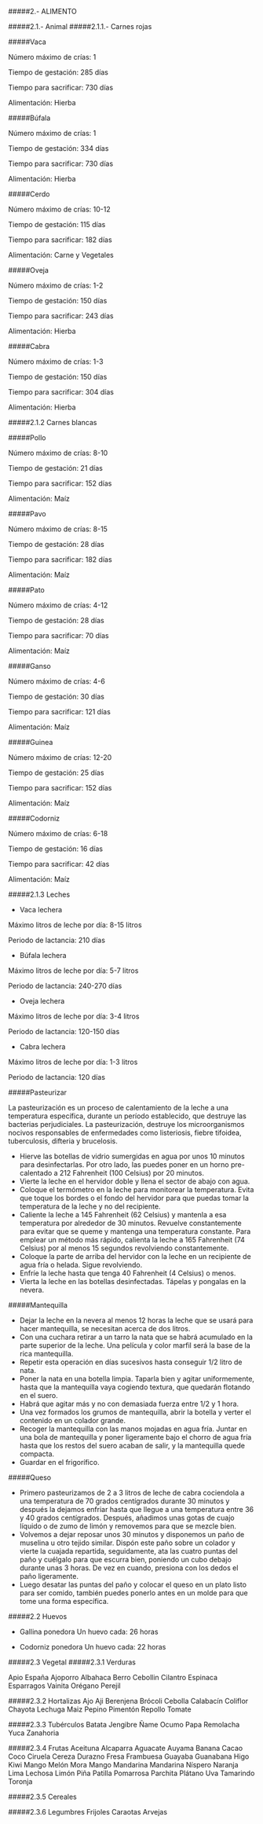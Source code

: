 #####2.- ALIMENTO

#####2.1.- Animal
#####2.1.1.- Carnes rojas

#####Vaca

Número máximo de crías: 1

Tiempo de gestación: 285 días

Tiempo para sacrificar: 730 días

Alimentación: Hierba

#####Búfala

Número máximo de crías: 1

Tiempo de gestación: 334 días

Tiempo para sacrificar: 730 días

Alimentación: Hierba

#####Cerdo

Número máximo de crías: 10-12

Tiempo de gestación: 115 días

Tiempo para sacrificar: 182 días

Alimentación: Carne y Vegetales

#####Oveja

Número máximo de crías: 1-2

Tiempo de gestación: 150 días

Tiempo para sacrificar: 243 días

Alimentación: Hierba

#####Cabra

Número máximo de crías: 1-3

Tiempo de gestación: 150 días

Tiempo para sacrificar: 304 días

Alimentación: Hierba


#####2.1.2 Carnes blancas


#####Pollo

Número máximo de crías: 8-10

Tiempo de gestación: 21 días

Tiempo para sacrificar: 152 días

Alimentación: Maíz

#####Pavo

Número máximo de crías: 8-15

Tiempo de gestación: 28 días

Tiempo para sacrificar: 182 días

Alimentación: Maíz

#####Pato

Número máximo de crías: 4-12

Tiempo de gestación: 28 días

Tiempo para sacrificar: 70 días

Alimentación: Maíz

#####Ganso

Número máximo de crías: 4-6

Tiempo de gestación: 30 días

Tiempo para sacrificar: 121 días

Alimentación: Maíz

#####Guinea

Número máximo de crías: 12-20

Tiempo de gestación: 25 días

Tiempo para sacrificar: 152 días

Alimentación: Maíz

#####Codorniz

Número máximo de crías: 6-18

Tiempo de gestación: 16 días

Tiempo para sacrificar: 42 días

Alimentación: Maíz

#####2.1.3 Leches


- Vaca lechera

 Máximo litros de leche por día: 8-15 litros

 Periodo de lactancia: 210 días

- Búfala lechera

 Máximo litros de leche por día: 5-7 litros

 Periodo de lactancia: 240-270 días

- Oveja lechera

 Máximo litros de leche por día: 3-4 litros

 Periodo de lactancia: 120-150 días

- Cabra lechera

 Máximo litros de leche por día: 1-3 litros

 Periodo de lactancia: 120 días

#####Pasteurizar

La pasteurización es un proceso de calentamiento de la leche a una temperatura específica, durante un período establecido, que destruye las bacterias perjudiciales. La pasteurización, destruye los microorganismos nocivos responsables de enfermedades como listeriosis, fiebre tifoidea, tuberculosis, difteria y brucelosis.

- Hierve las botellas de vidrio sumergidas en agua por unos 10 minutos para desinfectarlas. Por otro lado, las puedes poner en un horno pre-calentado a 212 Fahrenheit (100 Celsius) por 20 minutos.
- Vierte la leche en el hervidor doble y llena el sector de abajo con agua.
- Coloque el termómetro en la leche para monitorear la temperatura. Evita que toque los bordes o el fondo del hervidor para que puedas tomar la temperatura de la leche y no del recipiente.
- Caliente la leche a 145 Fahrenheit (62 Celsius) y mantenla a esa temperatura por alrededor de 30 minutos. Revuelve constantemente para evitar que se queme y mantenga una temperatura constante. Para emplear un método más rápido, calienta la leche a 165 Fahrenheit (74 Celsius) por al menos 15 segundos revolviendo constantemente.
- Coloque la parte de arriba del hervidor con la leche en un recipiente de agua fría o helada. Sigue revolviendo.
- Enfríe la leche hasta que tenga 40 Fahrenheit (4 Celsius) o menos.
- Vierta la leche en las botellas desinfectadas. Tápelas y pongalas en la nevera.

#####Mantequilla
- Dejar la leche en la nevera al menos 12 horas la leche que se usará para hacer mantequilla, se necesitan acerca de dos litros.
- Con una cuchara retirar a un tarro la nata que se habrá acumulado en la parte superior de la leche. Una película y color marfil será la base de la rica mantequilla.
- Repetir esta operación en días sucesivos hasta conseguir 1/2 litro de nata.
- Poner la nata en una botella limpia. Taparla bien y agitar uniformemente, hasta que la mantequilla vaya cogiendo textura, que quedarán flotando en el suero.
- Habrá que agitar más y no con demasiada fuerza entre 1/2 y 1 hora.
- Una vez formados los grumos de mantequilla, abrir la botella y verter el contenido en un colador grande.
- Recoger la mantequilla con las manos mojadas en agua fría. Juntar en una bola de mantequilla y poner ligeramente bajo el chorro de agua fría hasta que los restos del suero acaban de salir, y la mantequilla quede compacta.
- Guardar en el frigorífico.

#####Queso
- Primero pasteurizamos de 2 a 3 litros de leche de cabra cociendola a una temperatura de 70 grados centígrados durante 30 minutos y después la dejamos enfriar hasta que llegue a una temperatura entre 36 y 40 grados centígrados. Después, añadimos unas gotas de cuajo líquido o de zumo de limón y removemos para que se mezcle bien.
- Volvemos a dejar reposar unos 30 minutos y disponemos un paño de muselina u otro tejido similar. Dispón este paño sobre un colador y vierte la cuajada repartida, seguidamente, ata las cuatro puntas del paño y cuélgalo para que escurra bien, poniendo un cubo debajo durante unas 3 horas. De vez en cuando, presiona con los dedos el paño ligeramente.
- Luego desatar las puntas del paño y colocar el queso en un plato listo para ser comido, también puedes ponerlo antes en un molde para que tome una forma específica.


#####2.2 Huevos
- Gallina ponedora
 Un huevo cada: 26 horas

- Codorniz ponedora
 Un huevo cada: 22 horas

#####2.3 Vegetal
#####2.3.1 Verduras

 Apio España
 Ajoporro
 Albahaca
 Berro
 Cebollin
 Cilantro
 Espinaca
 Esparragos
 Vainita
 Orégano
 Perejil

#####2.3.2 Hortalizas
Ajo
Aji
Berenjena
Brócoli
Cebolla
Calabacín
Coliflor
Chayota
Lechuga
Maiz
Pepino
Pimentón
Repollo
Tomate

#####2.3.3 Tubérculos
Batata
Jengibre
Ñame
Ocumo
Papa
Remolacha
Yuca
Zanahoria

#####2.3.4 Frutas
Aceituna
Alcaparra
Aguacate
Auyama
Banana
Cacao
Coco
Ciruela
Cereza
Durazno
Fresa
Frambuesa
Guayaba
Guanabana
Higo
Kiwi
Mango
Melón
Mora
Mango
Mandarina
Mandarina
Níspero
Naranja
Lima
Lechosa
Limón
Piña
Patilla
Pomarrosa
Parchita
Plátano
Uva
Tamarindo
Toronja

#####2.3.5 Cereales

#####2.3.6 Legumbres
Frijoles
Caraotas
Arvejas

